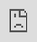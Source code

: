 ```yaml
---
layout: minimal
title:  IRC Web Chat — PHP-FIG
---
```

<iframe src="http://webchat.freenode.net?nick=fig_guest...&amp;channels=phpfig&amp;prompt=1"
	style="border: 0; position:fixed; top:0; left:0; right:0; bottom:0; width:100%; height:100%"></iframe>
